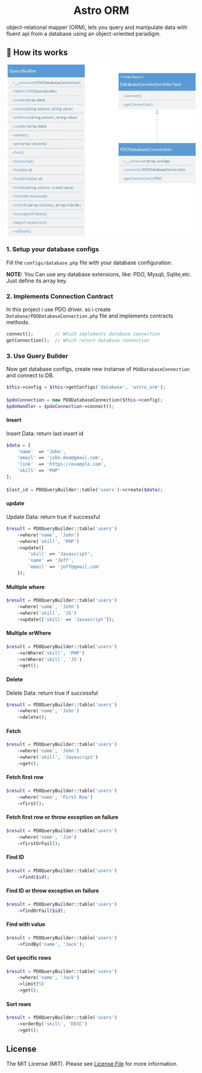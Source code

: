 <h1 align="center">
     Astro ORM
</h1>

object-relational mapper (ORM), lets you query and manipulate data with fluent api from a database using an object-oriented paradigm.

## 👀 How its works
<p align="center">
    <img src="docs/UML Diagram.jpg" alt="UML" align="center">
</p>

### 1. Setup your database configs
Fill the ``` configs/database.php ``` file with your database configuration.

**NOTE:** You Can use any database extensions, like: PDO, Mysqli, Sqlite,etc. Just define its array key.

### 2. Implements Connection Contract

In this project i use PDO driver. so i create ` Database/PDODatabaseConnection.php` file and implements contracts methods.

```php
connect();        // Which implements database connection
getConnection();  // Which return database connection
```

### 3. Use Query Builder

Now get database configs, create new instanse of `PDODatabaseConnection` and connect to DB.

```php
$this->config = $this->getConfigs('database', 'astro_orm');

$pdoConnection = new PDODatabaseConnection($this->config);
$pdoHandler = $pdoConnection->connect();
```

#### Insert

Insert Data: return last insert id

```php
$data = [
    'name'  => 'John',
    'email' => 'john.doe@gmail.com',
    'link'  => 'https://example.com',
    'skill' => 'PHP'
];

$last_id = PDOQueryBuilder::table('users')->create($data);
```

#### update

Update Data: return true if successful

```php
$result = PDOQueryBuilder::table('users')
    ->where('name', 'John')
    ->where('skill', 'PHP')
    ->update([
        'skill' => 'Javascript',
        'name' => 'Jeff',
        'email' => 'jeff@gmail.com'
    ]);
```

#### Multiple where

```php
$result = PDOQueryBuilder::table('users')
    ->where('name', 'John')
    ->where('skill', 'JS')
    ->update(['skill' => 'Javascript']);
```

#### Multiple orWhere

```php
$result = PDOQueryBuilder::table('users')
    ->orWhere('skill', 'PHP')
    ->orWhere('skill', 'JS')
    ->get();
```

#### Delete

Delete Data: return true if successful

```php
$result = PDOQueryBuilder::table('users')
    ->where('name', 'John')
    ->delete();
```

#### Fetch

```php
$result = PDOQueryBuilder::table('users')
    ->where('name', 'John')
    ->where('skill', 'Javascript')
    ->get();
```

#### Fetch first row

```php
$result = PDOQueryBuilder::table('users')
    ->where('name', 'First Row')
    ->first();
```

#### Fetch first row or throw exception on failure

```php
$result = PDOQueryBuilder::table('users')
    ->where('name', 'Jim')
    ->firstOrFail();
```

#### Find ID

```php
$result = PDOQueryBuilder::table('users')
    ->find($id);
```

#### Find ID or throw exception on failure

```php
$result = PDOQueryBuilder::table('users')
    ->findOrFail($id);
```

#### Find with value

```php
$result = PDOQueryBuilder::table('users')
    ->findBy('name', 'Jack');
```

#### Get specific rows

```php
$result = PDOQueryBuilder::table('users')
    ->where('name', 'Jack')
    ->limit(5)
    ->get();
```

#### Sort rows

```php
$result = PDOQueryBuilder::table('users')
    ->orderBy('skill', 'DESC')
    ->get();
```
## License

The MIT License (MIT). Please see [License File](LICENSE) for more information.
